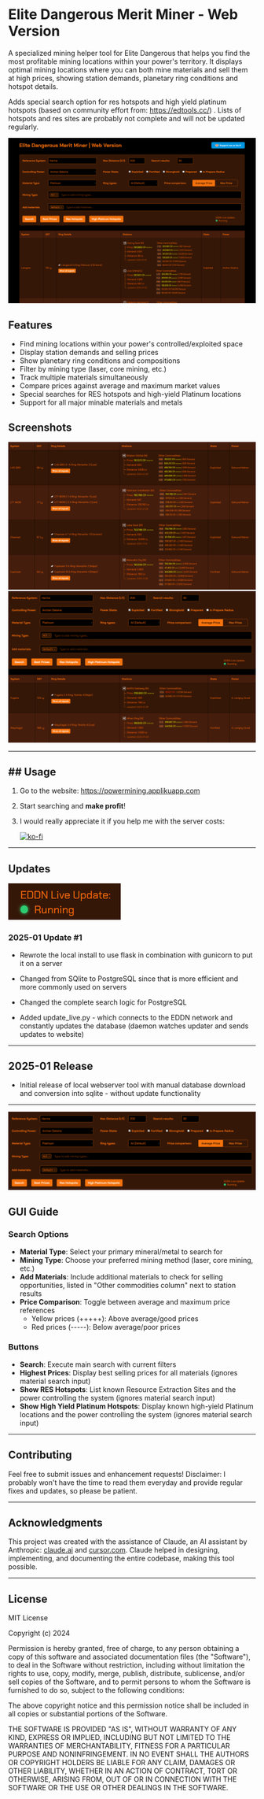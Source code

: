 # Elite Dangerous Merit Miner - Web Version

A specialized mining helper tool for Elite Dangerous that helps you find the most profitable mining locations within your power's territory. It displays optimal mining locations where you can both mine materials and sell them at high prices, showing station demands, planetary ring conditions and hotspot details. 

Adds special search option for res hotspots and high yield platinum hotspots (based on community effort from: https://edtools.cc/) . Lists of hotspots and res sites are probably not complete and will not be updated regularly.

![Screenshot of the application](img/screenshot-1.png)

## Features

- Find mining locations within your power's controlled/exploited space
- Display station demands and selling prices
- Show planetary ring conditions and compositions
- Filter by mining type (laser, core mining, etc.)
- Track multiple materials simultaneously
- Compare prices against average and maximum market values
- Special searches for RES hotspots and high-yield Platinum locations
- Support for all major minable materials and metals

## Screenshots

![Search results](img/screenshot-2.png)
![Search results](img/screenshot-3.png)

---

## ## Usage

1. Go to the website: https://powermining.applikuapp.com

2. Start searching and **make profit**! 

3. I would really appreciate it if you help me with the server costs: 
   
   [![ko-fi](https://ko-fi.com/img/githubbutton_sm.svg)](https://ko-fi.com/H2H618T1H5)

---

## Updates

![Search results](img/EDDN-status.png)

### 2025-01 Update #1

- Rewrote the local install to use flask in combination with gunicorn to put it on a server

- Changed from SQlite to PostgreSQL since that is more efficient and more commonly used on servers

- Changed the complete search logic for PostgreSQL

- Added update_live.py - which connects to the EDDN network and constantly updates the database (daemon watches updater and sends updates to website)

---

## 2025-01 Release

- Initial release of local webserver tool with manual database download and conversion into sqlite - without update functionality

---- 

![Search results](img/screenshot-4.png)

## GUI Guide

### Search Options

- **Material Type**: Select your primary mineral/metal to search for
- **Mining Type**: Choose your preferred mining method (laser, core mining, etc.)
- **Add Materials**: Include additional materials to check for selling opportunities, listed in "Other commodities column" next to station results
- **Price Comparison**: Toggle between average and maximum price references
  - Yellow prices (+++++): Above average/good prices
  - Red prices (-----): Below average/poor prices

### Buttons

- **Search**: Execute main search with current filters
- **Highest Prices**: Display best selling prices for all materials (ignores material search input)
- **Show RES Hotspots**: List known Resource Extraction Sites and the power controlling the system (ignores material search input)
- **Show High Yield Platinum Hotspots**: Display known high-yield Platinum locations and the power controlling the system (ignores material search input)

---- 

## Contributing

Feel free to submit issues and enhancement requests!
Disclaimer: I probably won't have the time to read them everyday and provide regular fixes and updates, so please be patient.

---- 

## Acknowledgments

This project was created with the assistance of Claude, an AI assistant by Anthropic: [claude.ai](https://claude.ai/) and [cursor.com](https://www.cursor.com). Claude helped in designing, implementing, and documenting the entire codebase, making this tool possible.

--- 

## License

MIT License

Copyright (c) 2024

Permission is hereby granted, free of charge, to any person obtaining a copy
of this software and associated documentation files (the "Software"), to deal
in the Software without restriction, including without limitation the rights
to use, copy, modify, merge, publish, distribute, sublicense, and/or sell
copies of the Software, and to permit persons to whom the Software is
furnished to do so, subject to the following conditions:

The above copyright notice and this permission notice shall be included in all
copies or substantial portions of the Software.

THE SOFTWARE IS PROVIDED "AS IS", WITHOUT WARRANTY OF ANY KIND, EXPRESS OR
IMPLIED, INCLUDING BUT NOT LIMITED TO THE WARRANTIES OF MERCHANTABILITY,
FITNESS FOR A PARTICULAR PURPOSE AND NONINFRINGEMENT. IN NO EVENT SHALL THE AUTHORS OR COPYRIGHT HOLDERS BE LIABLE FOR ANY CLAIM, DAMAGES OR OTHER LIABILITY, WHETHER IN AN ACTION OF CONTRACT, TORT OR OTHERWISE, ARISING FROM, OUT OF OR IN CONNECTION WITH THE SOFTWARE OR THE USE OR OTHER DEALINGS IN THE SOFTWARE.
